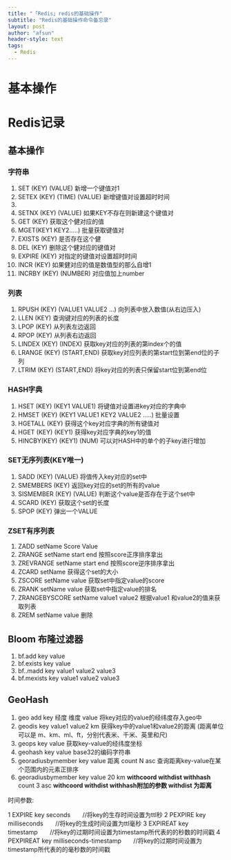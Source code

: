 ```yaml
---
title: "「Redis」redis的基础操作"
subtitle: "Redis的基础操作命令备忘录"
layout: post
author: "afsun"
header-style: text
tags:
  - Redis
---
```

# 基本操作

# **Redis记录**

## **基本操作**

### **字符串**

1. SET (KEY) (VALUE) 新增一个键值对1
2. SETEX (KEY) (TIME) (VALUE) 新增键值对设置超时时间
3. 
4. SETNX (KEY) (VALUE) 如果KEY不存在则新建这个键值对
5. GET (KEY)	获取这个健对应的值
6. MGET(KEY1 KEY2.....) 批量获取键值对
7. EXISTS (KEY) 是否存在这个健
8. DEL (KEY)	删除这个健对应的键值对
9. EXPIRE (KEY) 对指定的键值对设置超时时间
10. INCR (KEY)	如果健对应的值是数值型的那么自增1
11. INCRBY (KEY) (NUMBER) 对应值加上number

### **列表**

1. RPUSH (KEY) (VALUE1 VALUE2 ...) 向列表中放入数值(从右边压入)
2. LLEN (KEY) 查询键对应的列表的长度
3. LPOP (KEY) 从列表左边返回
4. RPOP (KEY) 从列表右边返回
5. LINDEX (KEY) (INDEX) 获取key对应的列表的第index个的值
6. LRANGE (KEY) (START,END) 获取key对应列表的第start位到第end位的子列
7. LTRIM (KEY) (START,END) 将key对应的列表只保留start位到第end位

### **HASH字典**

1. HSET (KEY) (KEY1 VALUE1) 将键值对设置进key对应的字典中
2. HMSET (KEY) (KEY1 VALUE1 KEY2 VALUE2 .....) 批量设置
3. HGETALL (KEY) 获得这个key对应字典的所有键值对
4. HGET (KEY) (KEY1) 获得key对应字典的key1的值
5. HINCBY(KEY) (KEY1) (NUM) 可以对HASH中的单个的子key进行增加

### **SET无序列表(KEY唯一)**

1. SADD (KEY) (VALUE) 将值传入key对应的set中
2. SMEMBERS (KEY) 返回key对应的set的所有的value
3. SISMEMBER (KEY) (VALUE) 判断这个value是否存在于这个set中
4. SCARD (KEY) 获取这个set的长度
5. SPOP (KEY) 弹出一个VALUE

### **ZSET有序列表**

1. ZADD setName Score Value
2. ZRANGE setName start end 按照score正序排序拿出
3. ZREVRANGE setName start end 按照score逆序排序拿出
4. ZCARD setName 获得这个set的大小
5. ZSCORE setName value 获取set中指定value的score
6. ZRANK setName value 获取set中指定value的排名
7. ZRANGEBYSCORE setName value1 value2 根据value1 和value2的值来获取列表
8. ZREM setName value 删除

## Bloom 布隆过滤器

1. bf.add key value
2. bf.exists key value
3. bf..madd key value1 value2 value3
4. bf.mexists key value1 value2 value3

## GeoHash

1. geo add key  经度 维度 value  将key对应的value的经纬度存入geo中
2. geodis key value1 value2 km  获得key中的value1和value2的距离  (距离单位可以是 m、km、ml、ft，分别代表米、千米、英里和尺)
3. geops key value  获取key-value的经纬度坐标
4. geohash key value base32的编码字符串
5. georadiusbymember key value 距离  count N asc  查询距离key-value在某个范围内的元素正排序
6. georadiusbymember key value 20 km **withcoord withdist withhash** count 3 asc  **withcoord withdist withhash附加的参数  withdist 为距离**

时间参数:

1 EXPIRE key seconds　　//将key的生存时间设置为ttl秒
2 PEXPIRE key milliseconds　　//将key的生成时间设置为ttl毫秒
3 EXPIREAT key timestamp　　//将key的过期时间设置为timestamp所代表的的秒数的时间戳
4 PEXPIREAT key milliseconds-timestamp　　//将key的过期时间设置为timestamp所代表的的毫秒数的时间戳



